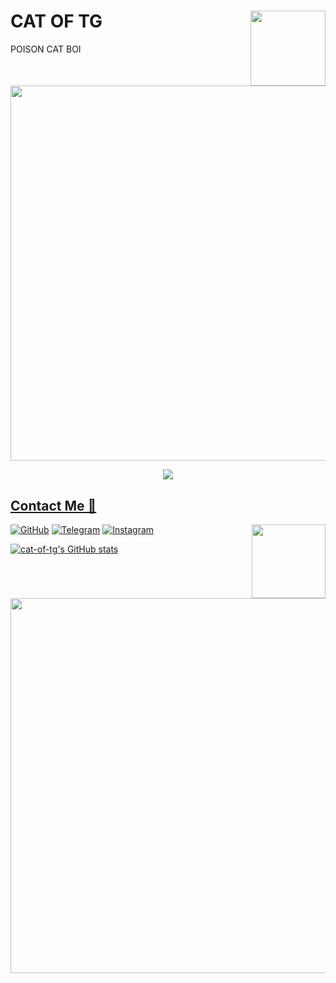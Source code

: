 # CAT OF TG<img src = https://1.bp.blogspot.com/-ORXfIveYolo/XHeLKMPUWvI/AAAAAAAUQDE/sSJ0FtkZKlgyB-IK_TZNgTbJ7TV3DD4tgCLcBGAs/s1600/AW3567431_06.gif width = 120 align = "right">

POISON CAT BOI

 <img src = https://im6.ezgif.com/tmp/ezgif-6-525a11922897.gif width = 600 align = "center">

<a href="https://t.me/Ok_bie_bot">
<p align="center">
  <img src="https://telegra.ph/file/4d554d23a647e7af33d3c.jpg">
</p>



## Contact Me 💙

<img src = https://i.gifer.com/origin/73/733ba89fd97c024f450080bf31f81174_w200.gif width = 118 align = "right">

[![GitHub](https://img.shields.io/badge/github-%23121011.svg?style=for-the-badge&logo=github&logoColor=white)](https://github.com/Cat-of-Tg)
 [![Telegram](https://img.shields.io/badge/Telegram-2CA5E0?style=for-the-badge&logo=telegram&logoColor=white)](https://t.me/ok_bie_bot)
[![Instagram](https://img.shields.io/badge/INSTAGRAM-%23E4405F.svg?style=for-the-badge&logo=Instagram&logoColor=white)](https://instagram.com/_cat_boi._)



 
 [![cat-of-tg's GitHub stats](https://github-readme-stats.vercel.app/api?username=Cat-of-tg&theme=chartreuse-dark&show_icons=true)](https://github.com/cat-of-tg/github-readme-stats)




<img src = https://i.pinimg.com/originals/e9/ea/34/e9ea347d7bc199e10ac7f1592ce8abe5.gif width = 600 align="centre">



